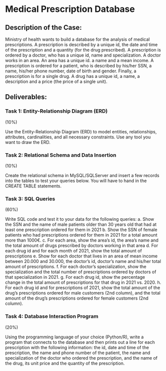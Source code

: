# Medical Prescription Database

## Description of the Case:

Ministry of health wants to build a database for the analysis of medical prescriptions. A prescription is described by a unique id, the date and time of the prescription and a quantity (for the drug prescribed). A prescription is ordered by a doctor, who has a unique id, name and specialization. A doctor works in an area. An area has a unique id. a name and a mean income. A prescription is ordered for a patient, who is described by his/her SSN, a name, his/her phone number, date of birth and gender. Finally, a prescription is for a single drug. A drug has a unique id, a name, a description and a price (the price of a single unit).

## Deliverables:

### Task 1: Entity-Relationship Diagram (ERD) 
(10%)

Use the Entity-Relationship Diagram (ERD) to model entities, relationships, attributes, cardinalities, and all necessary constraints. Use any tool you want to draw the ERD.

### Task 2: Relational Schema and Data Insertion
(10%)

Create the relational schema in MySQL/SQLServer and insert a few records into the tables to test your queries below. You will have to hand in the CREATE TABLE statements.

### Task 3: SQL Queries
(60%)

Write SQL code and test it to your data for the following queries:
a. Show the SSN and the name of male patients older than 30 years old that had at least one prescription ordered for them in 2021
b. Show the SSN of female patients who had prescriptions ordered for them in 2021 for a total amount more than 1000€.
c. For each area, show the area’s id, the area’s name and the total amount of drugs prescribed by doctors working in that area
d. For each drug id and for each month of 2021, show the total amount of prescriptions
e. Show for each doctor that lives in an area of mean income between 20.000 and 30.000, the doctor’s id, doctor’s name and his/her total amount of prescriptions.
f. For each doctor’s specialization, show the specialization and the total number of prescriptions ordered by doctors of that specialization in 2021.
g. For each drug id, show the percentage change in the total amount of prescriptions for that drug in 2021 vs. 2020.
h. For each drug id and for prescriptions of 2021, show the total amount of the drug’s prescriptions ordered for male customers (2nd column), and the total amount of the drug’s prescriptions ordered for female customers (2nd column).

### Task 4: Database Interaction Program
(20%)

Using the programming language of your choice (Python/R), write a program that connects to the database and then prints out a line for each prescription with the following information: the id, date and time of the prescription, the name and phone number of the patient, the name and specialization of the doctor who ordered the prescription, and the name of the drug, its unit price and the quantity of the prescription.
